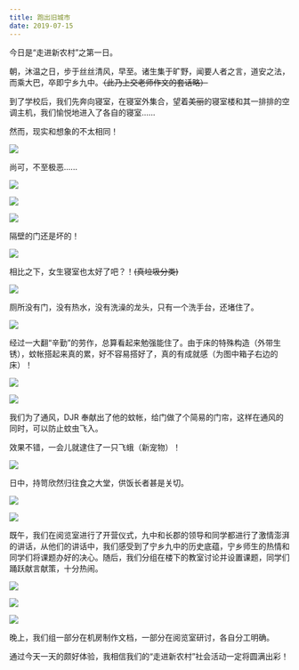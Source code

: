 ```yaml
---
title: 跑出旧城市
date: 2019-07-15
---
```


今日是“走进新农村”之第一日。

朝，沐温之日，步于丝丝清风，早至。诸生集于旷野，闻要人者之言，道安之法，而乘大巴，卒即宁乡九中。~~（此乃上交老师作文的套话略）~~

到了学校后，我们先奔向寝室，在寝室外集合，望着~~美丽~~的寝室楼和其一排排的空调主机，我们愉悦地进入了各自的寝室......

然而，现实和想象的不太相同！

![](https://cdn.jsdelivr.net/gh/wenxuanjun/CDN@master/images/blog/11/1.jpg)

尚可，不至极恶......

![](https://cdn.jsdelivr.net/gh/wenxuanjun/CDN@master/images/blog/11/2.jpg)

![](https://cdn.jsdelivr.net/gh/wenxuanjun/CDN@master/images/blog/11/3.jpg)

![](https://cdn.jsdelivr.net/gh/wenxuanjun/CDN@master/images/blog/11/4.jpg)

隔壁的门还是坏的！

![](https://cdn.jsdelivr.net/gh/wenxuanjun/CDN@master/images/blog/11/5.jpg)

相比之下，女生寝室也太好了吧？！~~(真垃圾分类)~~

![](https://cdn.jsdelivr.net/gh/wenxuanjun/CDN@master/images/blog/11/6.jpg)

厕所没有门，没有热水，没有洗澡的龙头，只有一个洗手台，还堵住了。

![](https://cdn.jsdelivr.net/gh/wenxuanjun/CDN@master/images/blog/11/7.jpg)

经过一大翻“辛勤”的劳作，总算看起来勉强能住了。由于床的特殊构造（外带生锈），蚊帐搭起来真的累，好不容易搭好了，真的有成就感（为图中箱子右边的床）！

![](https://cdn.jsdelivr.net/gh/wenxuanjun/CDN@master/images/blog/11/8.jpg)

![](https://cdn.jsdelivr.net/gh/wenxuanjun/CDN@master/images/blog/11/9.jpg)

我们为了通风，DJR 奉献出了他的蚊帐，给门做了个简易的门帘，这样在通风的同时，可以防止蚊虫飞入。

效果不错，一会儿就逮住了一只飞蛾（新宠物）！

![](https://cdn.jsdelivr.net/gh/wenxuanjun/CDN@master/images/blog/11/10.jpg)

日中，持笥欣然归往食之大堂，供饭长者甚是关切。

![](https://cdn.jsdelivr.net/gh/wenxuanjun/CDN@master/images/blog/11/11.jpg)

![](https://cdn.jsdelivr.net/gh/wenxuanjun/CDN@master/images/blog/11/12.jpg)

既午，我们在阅览室进行了开营仪式，九中和长郡的领导和同学都进行了激情澎湃的讲话，从他们的讲话中，我们感受到了宁乡九中的历史底蕴，宁乡师生的热情和同学们将课题办好的决心。随后，我们分组在楼下的教室讨论并设置课题，同学们踊跃献言献策，十分热闹。

![](https://cdn.jsdelivr.net/gh/wenxuanjun/CDN@master/images/blog/11/13.jpg)

![](https://cdn.jsdelivr.net/gh/wenxuanjun/CDN@master/images/blog/11/14.jpg)

![](https://cdn.jsdelivr.net/gh/wenxuanjun/CDN@master/images/blog/11/15.jpg)

晚上，我们组一部分在机房制作文档，一部分在阅览室研讨，各自分工明确。

通过今天一天的颇好体验，我相信我们的“走进新农村”社会活动一定将圆满出彩！ 
